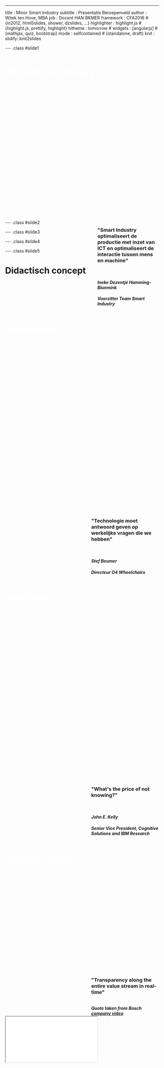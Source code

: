 ---
title       : Minor Smart Industry
subtitle    : Presentatie Beroepenveld
author      : Witek ten Hove, MBA
job         : Docent HAN BKMER
framework   : CFA2016        # {io2012, html5slides, shower, dzslides, ...}
highlighter : highlight.js  # {highlight.js, prettify, highlight}
hitheme     : tomorrow      # 
widgets     : [angularjs]            # {mathjax, quiz, bootstrap}
mode        : selfcontained # {standalone, draft}
knit        : slidify::knit2slides

--- .class #slide1

<style>
#slide1 {
  background-color:#94F4F4;
}
</style>
<div style='float:left;width:50%;background-image: url("assets/img/smart-industry.jpg"); height: 540px; width: 540px;color:#FFF;'>
 <h1>Wat is Smart Industry?</h1>
</div>
<div style='float:right;width:40%;'>
<h3>"Smart Industry optimaliseert de productie met inzet van ICT en optimaliseert de interactie tussen mens en machine"</h3>

<br>
<h4><b><i>Ineke Dezentjé Hamming-Bluemink</i></b></h4>
<h4><i>Voorzitter Team Smart Industry</i></h4>
  
</div>

--- .class #slide2

<style>
#slide2 {
  background-color:#FFC89A;
}
</style>
<div style='float:left;width:50%;background-image: url("assets/img/robot-worker.jpg"); height: 650px; width: 500px;color:#FFF;'>
 <h1>Technologies</h1>
</div>
<div style='float:right;width:44%;'>
<h3>"Technologie moet antwoord geven op werkelijke vragen die we hebben"</h3>

<br>
<h4><b><i>Stef Beumer</i></b></h4>
<h4><i>Directeur O4 Wheelchairs</i></h4>
  
</div>

--- .class #slide3

<style>
#slide3 {
  background-color:#9DFFD2;
}
</style>
<div style='float:left;width:50%;background-image: url("assets/img/watson.png"); height: 650px; width: 500px;color:#FFF;'>
 <h1>Digitization</h1>
</div>
<div style='float:right;width:44%;'>
<h3>"What's the price of not knowing?"</h3>

<br>
<h4><b><i>John E. Kelly</i></b></h4>
<h4><i>Senior Vice President, Cognitive Solutions and IBM Research</i></h4>
  
</div>

--- .class #slide4

<style>
#slide4 {
  background-color:#FFF3F3;
}
</style>
<div style='float:left;width:50%;background-image: url("assets/img/maintenance-predictive.jpg"); height: 420px; width: 500px;color:#FFF;'>
 <h1>Network Centric</h1>
</div>
<div style='float:right;width:44%;'>
<h3>"Transparency along the entire value stream in real-time"</h3>

<br>
<b><i>Quote taken from Bosch <a href="http://ec2-52-30-100-113.eu-west-1.compute.amazonaws.com/pluginfile.php/163/mod_lesson/page_contents/16/bosch.mp4">company video</a></i></b>
  
</div>

--- .class #slide5

<style>
#slide5 {
  background-color:#FFF3F3;
}
</style>
<div color:#FFF;'>
 <h1>Didactisch concept</h1>
 <br><br>
</div>

<iframe src="diagram.html"></iframe>



